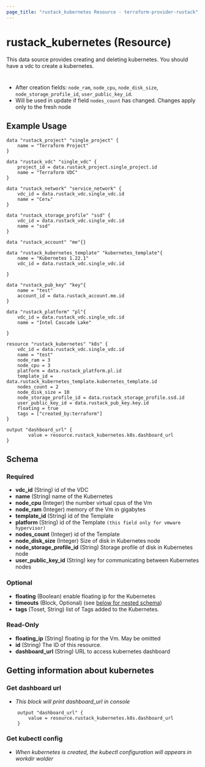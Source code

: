 ```yaml
---
page_title: "rustack_kubernetes Resource - terraform-provider-rustack"
---
```

# rustack_kubernetes (Resource)

This data source provides creating and deleting kubernetes. You should have a vdc to create a kubernetes.
#
- After creation fields: `node_ram`, `node_cpu`, `node_disk_size`, `node_storage_profile_id`, `user_public_key_id`. 
- Will be used in update if field `nodes_count` has changed. Changes apply only to the fresh node

## Example Usage

```hcl 
data "rustack_project" "single_project" {
    name = "Terraform Project"
}

data "rustack_vdc" "single_vdc" {
    project_id = data.rustack_project.single_project.id
    name = "Terraform VDC"
}

data "rustack_network" "service_network" {
    vdc_id = data.rustack_vdc.single_vdc.id
    name = "Сеть"
}

data "rustack_storage_profile" "ssd" {
    vdc_id = data.rustack_vdc.single_vdc.id
    name = "ssd"
}

data "rustack_account" "me"{}

data "rustack_kubernetes_template" "kubernetes_template"{
    name = "Kubernetes 1.22.1"
    vdc_id = data.rustack_vdc.single_vdc.id
    
}

data "rustack_pub_key" "key"{
    name = "test"
    account_id = data.rustack_account.me.id
}

data "rustack_platform" "pl"{
    vdc_id = data.rustack_vdc.single_vdc.id
    name = "Intel Cascade Lake"
    
}

resource "rustack_kubernetes" "k8s" {
    vdc_id = data.rustack_vdc.single_vdc.id
    name = "test"
    node_ram = 3
    node_cpu = 3
    platform = data.rustack_platform.pl.id
    template_id = data.rustack_kubernetes_template.kubernetes_template.id
    nodes_count = 2
    node_disk_size = 10
    node_storage_profile_id = data.rustack_storage_profile.ssd.id
    user_public_key_id = data.rustack_pub_key.key.id
    floating = true
    tags = ["created_by:terraform"]
}

output "dashboard_url" {
        value = resource.rustack_kubernetes.k8s.dashboard_url
}

```

## Schema

### Required

- **vdc_id** (String) id of the VDC
- **name** (String) name of the Kubernetes
- **node_cpu** (Integer) the number virtual cpus of the Vm
- **node_ram** (Integer) memory of the Vm in gigabytes
- **template_id** (String) id of the Template
- **platform** (String) id of the Template `(this field only for vmware hypervisor)`
- **nodes_count** (Integer) id of the Template
- **node_disk_size** (Integer) Size of disk in Kubernetes node
- **node_storage_profile_id** (String) Storage profile of disk in Kubernetes node
- **user_public_key_id** (String) key for communicating between Kubernetes nodes

### Optional

- **floating** (Boolean) enable floating ip for the Kubernetes
- **timeouts** (Block, Optional) (see [below for nested schema](#nestedblock--timeouts))
- **tags** (Toset, String) list of Tags added to the Kubernetes.


### Read-Only

- **floating_ip** (String) floating ip for the Vm. May be omitted
- **id** (String) The ID of this resource.
- **dashboard_url** (String) URL to access kubernetes dashboard

## Getting information about kubernetes

### Get dashboard url
- *This block will print dashboard_url in console*
```
    output "dashboard_url" {
        value = resource.rustack_kubernetes.k8s.dashboard_url
    }
```
### Get kubectl config
- *When kubernetes is created, the kubectl configuration will appears in workdir wolder*
